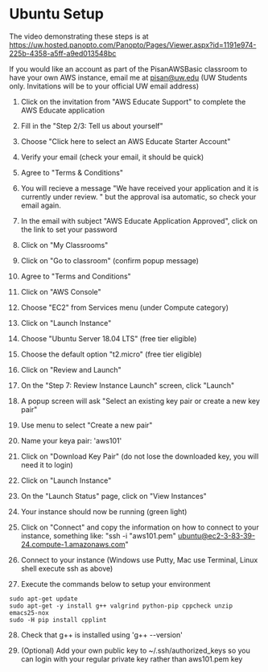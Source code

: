 # Ubuntu Setup

The video demonstrating these steps is at 
https://uw.hosted.panopto.com/Panopto/Pages/Viewer.aspx?id=1191e974-225b-4358-a5ff-a9ed013548bc

If you would like an account as part of the PisanAWSBasic classroom to
have your own AWS instance, email me at pisan@uw.edu (UW Students
only. Invitations will be to your official UW email address)

1. Click on the invitation from "AWS Educate Support" to complete the AWS Educate application

2. Fill in the "Step 2/3: Tell us about yourself"

3. Choose "Click here to select an AWS Educate Starter Account"

4. Verify your email (check your email, it should be quick)

5. Agree to "Terms & Conditions"

6. You will recieve a message "We have received your application and it is currently under review. " but the approval isa automatic, so check your email again.

7. In the email with subject "AWS Educate Application Approved", click on the link to set your password

8. Click on "My Classrooms"

9. Click on "Go to classroom" (confirm popup message)

10. Agree to "Terms and Conditions"

11. Click on "AWS Console"

12. Choose "EC2" from Services menu (under Compute category)

13. Click on "Launch Instance"

14. Choose "Ubuntu Server 18.04 LTS" (free tier eligible)

15. Choose the default option "t2.micro" (free tier eligible)

16. Click on "Review and Launch"

17. On the "Step 7: Review Instance Launch" screen, click "Launch"

18. A popup screen will ask "Select an existing key pair or create a new key pair"

19. Use menu to select "Create a new pair"

20. Name your keya pair: 'aws101'

21. Click on "Download Key Pair" (do not lose the downloaded key, you will need it to login)

22. Click on "Launch Instance"

23. On the "Launch Status" page, click on "View Instances"

24. Your instance should now be running (green light)

25. Click on "Connect" and copy the information on how to connect to your instance, something like:
"ssh -i "aws101.pem" ubuntu@ec2-3-83-39-24.compute-1.amazonaws.com"

26. Connect to your instance (Windows use Putty, Mac use Terminal, Linux shell execute ssh as above)

27. Execute the commands below to setup your environment


```
sudo apt-get update
sudo apt-get -y install g++ valgrind python-pip cppcheck unzip emacs25-nox
sudo -H pip install cpplint
```

28. Check that g++ is installed using 'g++ --version'

29. (Optional) Add your own public key to ~/.ssh/authorized_keys so you can login with your regular private key rather than aws101.pem key








